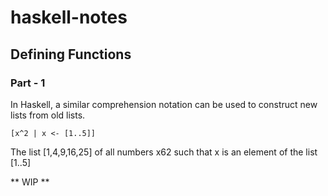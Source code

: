 
# haskell-notes

## Defining Functions

### Part - 1
In Haskell, a similar comprehension notation can be used to construct new lists from old lists.

```
[x^2 | x <- [1..5]]
```
The list [1,4,9,16,25] of all numbers x62 such that x is an element of the list [1..5]

** WIP **
